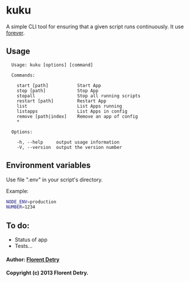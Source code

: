 # kuku

A simple CLI tool for ensuring that a given script runs continuously. It use [forever](http://github.com/nodejitsu/forever).

## Usage
```
  Usage: kuku [options] [command]

  Commands:

    start [path]           Start App
    stop [path]            Stop App
    stopall                Stop all running scripts
    restart [path]         Restart App
    list                   List Apps running
    listapps               List Apps in config
    remove [path|index]    Remove an app of config
    *

  Options:

    -h, --help     output usage information
    -V, --version  output the version number
```

## Environment variables
Use file ".env" in your script's directory.

Example:
```bash
NODE_ENV=production
NUMBER=1234
```

## To do:
- Status of app
- Tests...


#### Author: [Florent Detry](http://github.com/fridus)
#### Copyright (c) 2013 Florent Detry.